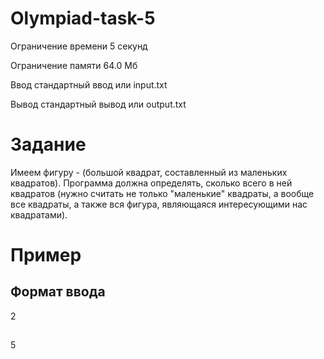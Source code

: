 # Olympiad-task-5


Ограничение времени	5 секунд

Ограничение памяти	64.0 Мб

Ввод	стандартный ввод или input.txt

Вывод	стандартный вывод или output.txt

# Задание

Имеем фигуру - (большой квадрат, составленный из маленьких квадратов). Программа должна определять, сколько всего в ней квадратов (нужно считать не только "маленькие" квадраты, а вообще все квадраты, а также вся фигура, являющаяся интересующими нас квадратами).

# Пример

## Формат ввода

2

##

5
